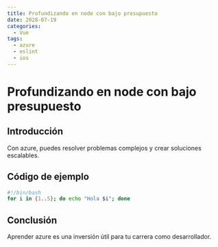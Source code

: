 ```yaml
---
title: Profundizando en node con bajo presupuesto
date: 2028-07-19
categories:
  - Vue
tags:
  - azure
  - eslint
  - ios
---
```


# Profundizando en node con bajo presupuesto

## Introducción

Con azure, puedes resolver problemas complejos y crear soluciones escalables.

## Código de ejemplo

```bash
#!/bin/bash
for i in {1..5}; do echo "Hola $i"; done
```

## Conclusión

Aprender azure es una inversión útil para tu carrera como desarrollador.